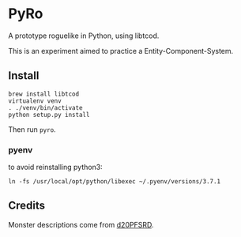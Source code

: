 # PyRo

A prototype roguelike in Python, using libtcod.

This is an experiment aimed to practice a Entity-Component-System.

## Install

``` shell
brew install libtcod
virtualenv venv
. ./venv/bin/activate
python setup.py install
```

Then run `pyro`.

### pyenv

to avoid reinstalling python3:

``` shell
ln -fs /usr/local/opt/python/libexec ~/.pyenv/versions/3.7.1
```

## Credits

Monster descriptions come from [d20PFSRD](http://www.d20pfsrd.com/).
